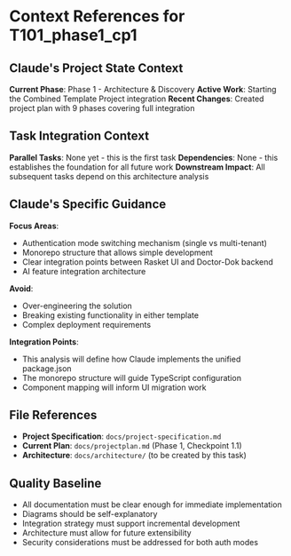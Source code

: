 # Context References for T101_phase1_cp1

## Claude's Project State Context

**Current Phase**: Phase 1 - Architecture & Discovery
**Active Work**: Starting the Combined Template Project integration
**Recent Changes**: Created project plan with 9 phases covering full integration

## Task Integration Context

**Parallel Tasks**: None yet - this is the first task
**Dependencies**: None - this establishes the foundation for all future work
**Downstream Impact**: All subsequent tasks depend on this architecture analysis

## Claude's Specific Guidance

**Focus Areas**: 
- Authentication mode switching mechanism (single vs multi-tenant)
- Monorepo structure that allows simple development
- Clear integration points between Rasket UI and Doctor-Dok backend
- AI feature integration architecture

**Avoid**: 
- Over-engineering the solution
- Breaking existing functionality in either template
- Complex deployment requirements

**Integration Points**: 
- This analysis will define how Claude implements the unified package.json
- The monorepo structure will guide TypeScript configuration
- Component mapping will inform UI migration work

## File References

- **Project Specification**: `docs/project-specification.md`
- **Current Plan**: `docs/projectplan.md` (Phase 1, Checkpoint 1.1)
- **Architecture**: `docs/architecture/` (to be created by this task)

## Quality Baseline

- All documentation must be clear enough for immediate implementation
- Diagrams should be self-explanatory
- Integration strategy must support incremental development
- Architecture must allow for future extensibility
- Security considerations must be addressed for both auth modes